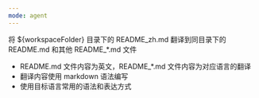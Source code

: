 ```yaml
---
mode: agent
---
```


将 ${workspaceFolder} 目录下的 README_zh.md 翻译到同目录下的 README.md 和其他 README\_\*.md 文件

- README.md 文件内容为英文，README\_\*.md 文件内容为对应语言的翻译
- 翻译内容使用 markdown 语法编写
- 使用目标语言常用的语法和表达方式
